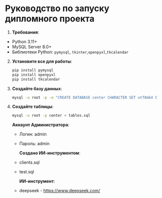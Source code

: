 # Руководство по запуску дипломного проекта

1. **Требования**:
- Python 3.11+ 
- MySQL Server 8.0+ 
- Библиотеки Python: `pymysql`, `tkinter`,`openpyxl`,`tkcalendar`

2. **Установите все для работы**:
     ```bash
    pip install pymysql
    pip install openpyxl 
    pip install tkcalendar 
     ```

3. **Создайте базу данных**:

     ```bash
    mysql -u root -p -e "CREATE DATABASE center CHARACTER SET utf8mb4 COLLATE utf8mb4_unicode_ci;"
     ```

4. **Создайте таблицы**:
     ```bash
    mysql -u root -p center < tables.sql
     ```

   **Аккаунт Администратора**:
   - Логин: admin
   - Пароль: admin

     **Создано ИИ-инструментом**:
   - clients.sql
   - test.sql

     **ИИ-инструмент**:
   - deepseek - https://www.deepseek.com/